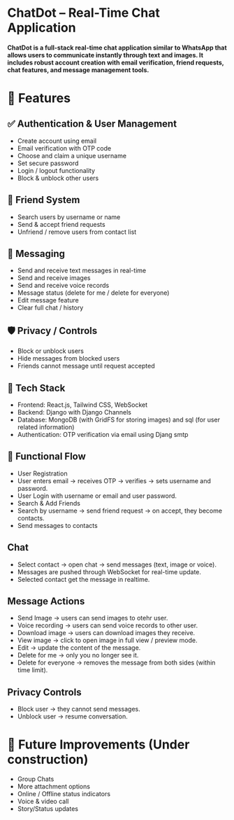# ChatDot – Real-Time Chat Application

#### ChatDot is a full-stack real-time chat application similar to WhatsApp that allows users to communicate instantly through text and images. It includes robust account creation with email verification, friend requests, chat features, and message management tools.

# 🔧 Features
## ✅ Authentication & User Management
- Create account using email
- Email verification with OTP code
- Choose and claim a unique username
- Set secure password
- Login / logout functionality
- Block & unblock other users

## 👥 Friend System
- Search users by username or name
- Send & accept friend requests
- Unfriend / remove users from contact list
 
## 💬 Messaging
- Send and receive text messages in real-time
- Send and receive images
- Send and receive voice records
- Message status (delete for me / delete for everyone)
- Edit message feature
- Clear full chat / history

## 🛡️ Privacy / Controls
- Block or unblock users
- Hide messages from blocked users
- Friends cannot message until request accepted

## 📂 Tech Stack 
- Frontend: React.js, Tailwind CSS, WebSocket
- Backend: Django with Django Channels 
- Database: MongoDB (with GridFS for storing images) and sql (for user related information)
- Authentication: OTP verification via email using Djang smtp

## 🧾 Functional Flow

- User Registration
- User enters email → receives OTP → verifies → sets username and password.
- User Login with username or email and user password.
- Search & Add Friends
- Search by username → send friend request → on accept, they become contacts.
- Send messages to contacts

## Chat
- Select contact → open chat → send messages (text, image or voice).
- Messages are pushed through WebSocket for real-time update.
- Selected contact get the message in realtime.

## Message Actions
- Send Image  → users can send images to otehr user.
- Voice recording  → users can send voice records to other user.
- Download image → users can download images they receive.
- View image → click to open image in full view / preview mode.
- Edit → update the content of the message.
- Delete for me → only you no longer see it.
- Delete for everyone → removes the message from both sides (within time limit).


## Privacy Controls
- Block user → they cannot send messages.
- Unblock user → resume conversation.

#  🚀 Future Improvements (Under construction)

- Group Chats
- More attachment options
- Online / Offline status indicators
- Voice & video call
- Story/Status updates 
